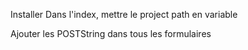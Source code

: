 Installer
Dans l'index, mettre le project path en variable

Ajouter les POSTString dans tous les formulaires